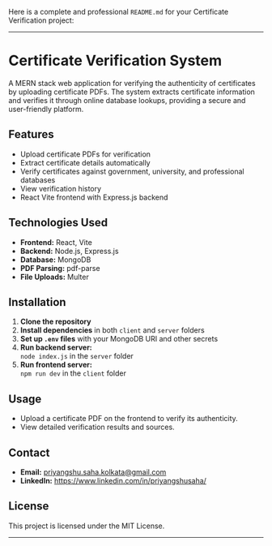 Here is a complete and professional `README.md` for your Certificate Verification project:

---

# Certificate Verification System

A MERN stack web application for verifying the authenticity of certificates by uploading certificate PDFs. The system extracts certificate information and verifies it through online database lookups, providing a secure and user-friendly platform.

## Features

- Upload certificate PDFs for verification
- Extract certificate details automatically
- Verify certificates against government, university, and professional databases
- View verification history
- React Vite frontend with Express.js backend

## Technologies Used

- **Frontend:** React, Vite
- **Backend:** Node.js, Express.js
- **Database:** MongoDB
- **PDF Parsing:** pdf-parse
- **File Uploads:** Multer

## Installation

1. **Clone the repository**
2. **Install dependencies** in both `client` and `server` folders
3. **Set up `.env` files** with your MongoDB URI and other secrets
4. **Run backend server:**  
   `node index.js` in the `server` folder
5. **Run frontend server:**  
   `npm run dev` in the `client` folder

## Usage

- Upload a certificate PDF on the frontend to verify its authenticity.
- View detailed verification results and sources.

## Contact

- **Email:** priyangshu.saha.kolkata@gmail.com
- **LinkedIn:** https://www.linkedin.com/in/priyangshusaha/

## License

This project is licensed under the MIT License.

---
